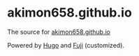 # akimon658.github.io
The source for [akimon658.github.io](https://akimon658.github.io/)

Powered by [Hugo](https://github.com/gohugoio/hugo) and [Fuji](https://github.com/dsrkafuu/hugo-theme-fuji) (customized).
